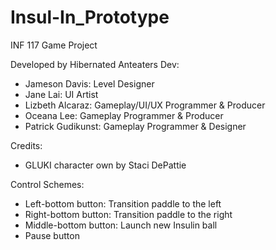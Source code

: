 # Insul-In_Prototype
INF 117 Game Project

Developed by Hibernated Anteaters Dev:
- Jameson Davis: Level Designer
- Jane Lai: UI Artist
- Lizbeth Alcaraz: Gameplay/UI/UX Programmer & Producer
- Oceana Lee: Gameplay Programmer & Producer
- Patrick Gudikunst: Gameplay Programmer & Designer

Credits:
- GLUKI character own by Staci DePattie

Control Schemes:
- Left-bottom button: Transition paddle to the left
- Right-bottom button: Transition paddle to the right
- Middle-bottom button: Launch new Insulin ball
- Pause button
